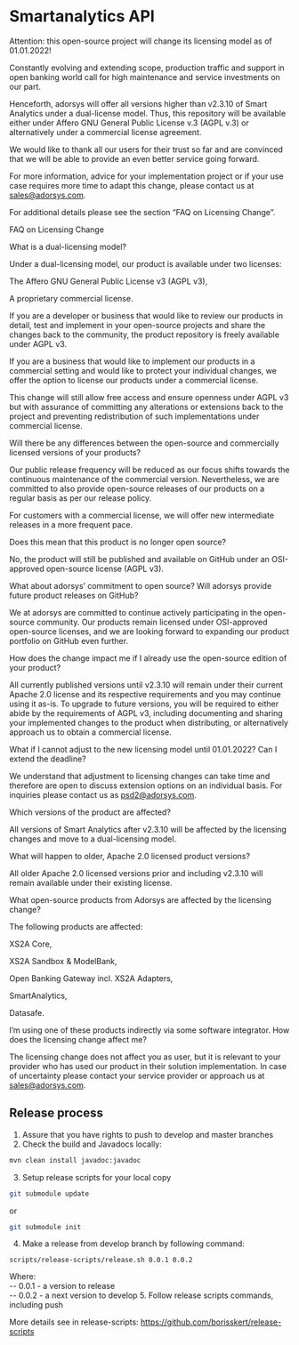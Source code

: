 # Smartanalytics API

Attention: this open-source project will change its licensing model as of 01.01.2022!  

Constantly evolving and extending scope, production traffic and support in open banking world call for high maintenance and service investments on our part. 

Henceforth, adorsys will offer all versions higher than v2.3.10 of Smart Analytics under a dual-license model. Thus, this repository will be available either under Affero GNU General Public License v.3 (AGPL v.3) or alternatively under a commercial license agreement. 

We would like to thank all our users for their trust so far and are convinced that we will be able to provide an even better service going forward.  

For more information, advice for your implementation project or if your use case requires more time to adapt this change, please contact us at sales@adorsys.com. 

For additional details please see the section “FAQ on Licensing Change”. 

FAQ on Licensing Change 

What is a dual-licensing model? 

Under a dual-licensing model, our product is available under two licenses: 

The Affero GNU General Public License v3 (AGPL v3), 

A proprietary commercial license. 

If you are a developer or business that would like to review our products in detail, test and implement in your open-source projects and share the changes back to the community, the product repository is freely available under AGPL v3. 

If you are a business that would like to implement our products in a commercial setting and would like to protect your individual changes, we offer the option to license our products under a commercial license. 

This change will still allow free access and ensure openness under AGPL v3 but with assurance of committing any alterations or extensions back to the project and preventing redistribution of such implementations under commercial license. 

 

Will there be any differences between the open-source and commercially licensed versions of your products? 

Our public release frequency will be reduced as our focus shifts towards the continuous maintenance of the commercial version. Nevertheless, we are committed to also provide open-source releases of our products on a regular basis as per our release policy. 

For customers with a commercial license, we will offer new intermediate releases in a more frequent pace. 

 

Does this mean that this product is no longer open source? 

No, the product will still be published and available on GitHub under an OSI-approved open-source license (AGPL v3). 

 

What about adorsys’ commitment to open source? Will adorsys provide future product releases on GitHub? 

We at adorsys are committed to continue actively participating in the open-source community. Our products remain licensed under OSI-approved open-source licenses, and we are looking forward to expanding our product portfolio on GitHub even further. 

 

How does the change impact me if I already use the open-source edition of your product? 

All currently published versions until v2.3.10 will remain under their current Apache 2.0 license and its respective requirements and you may continue using it as-is. To upgrade to future versions, you will be required to either abide by the requirements of AGPL v3, including documenting and sharing your implemented changes to the product when distributing, or alternatively approach us to obtain a commercial license. 

 

What if I cannot adjust to the new licensing model until 01.01.2022? Can I extend the deadline? 

We understand that adjustment to licensing changes can take time and therefore are open to discuss extension options on an individual basis. For inquiries please contact us as psd2@adorsys.com. 

 

Which versions of the product are affected? 

All versions of Smart Analytics after v2.3.10 will be affected by the licensing changes and move to a dual-licensing model. 

 

What will happen to older, Apache 2.0 licensed product versions? 

All older Apache 2.0 licensed versions prior and including v2.3.10 will remain available under their existing license. 

 

What open-source products from Adorsys are affected by the licensing change? 

The following products are affected: 

XS2A Core, 

XS2A Sandbox & ModelBank, 

Open Banking Gateway incl. XS2A Adapters, 

SmartAnalytics, 

Datasafe. 

 

I’m using one of these products indirectly via some software integrator. How does the licensing change affect me? 

The licensing change does not affect you as user, but it is relevant to your provider who has used our product in their solution implementation. In case of uncertainty please contact your service provider or approach us at sales@adorsys.com. 


## Release process

1. Assure that you have rights to push to develop and master branches
2. Check the build and Javadocs locally:
```bash
mvn clean install javadoc:javadoc
```
3. Setup release scripts for your local copy
```bash
git submodule update
```
or
```bash
git submodule init
```
4. Make a release from develop branch by following command:
```
scripts/release-scripts/release.sh 0.0.1 0.0.2
```
Where:  
-- 0.0.1 - a version to release  
-- 0.0.2 - a next version to develop
5. Follow release scripts commands, including push


More details see in release-scripts: https://github.com/borisskert/release-scripts
